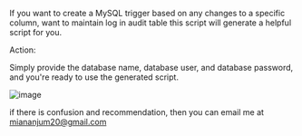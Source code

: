 If you want to create a MySQL trigger based on any changes to a specific column, want to maintain log in audit table  this script will generate a helpful script for you.

Action:

Simply provide the database name, database user, and database password, and you're ready to use the generated script.

![image](https://github.com/user-attachments/assets/2208b1be-ece0-493d-a80c-0779aa58f147)

if there is confusion and recommendation, then you can email me at miananjum20@gmail.com
